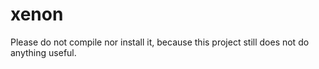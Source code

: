 # xenon
Please do not compile nor install it, because this project still does not do anything useful.
